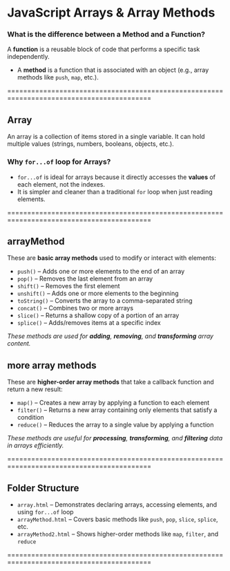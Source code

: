 # JavaScript Arrays & Array Methods

### What is the difference between a Method and a Function?

A **function** is a reusable block of code that performs a specific task independently.
- A **method** is a function that is associated with an object (e.g., array methods like `push`, `map`, etc.).

==========================================================================================

## Array

An array is a collection of items stored in a single variable. It can hold multiple values (strings, numbers, booleans, objects, etc.).

### Why `for...of` loop for Arrays?
- `for...of` is ideal for arrays because it directly accesses the **values** of each element, not the indexes.
- It is simpler and cleaner than a traditional `for` loop when just reading elements.


==========================================================================================

## arrayMethod

These are **basic array methods** used to modify or interact with elements:

- `push()` – Adds one or more elements to the end of an array  
- `pop()` – Removes the last element from an array  
- `shift()` – Removes the first element  
- `unshift()` – Adds one or more elements to the beginning  
- `toString()` – Converts the array to a comma-separated string  
- `concat()` – Combines two or more arrays  
- `slice()` – Returns a shallow copy of a portion of an array  
- `splice()` – Adds/removes items at a specific index  

*These methods are used for **adding**, **removing**, and **transforming** array content.*

## more array methods

These are **higher-order array methods** that take a callback function and return a new result:

- `map()` – Creates a new array by applying a function to each element  
- `filter()` – Returns a new array containing only elements that satisfy a condition  
- `reduce()` – Reduces the array to a single value by applying a function  

*These methods are useful for **processing**, **transforming**, and **filtering** data in arrays efficiently.*

==========================================================================================

## Folder Structure

- `array.html` – Demonstrates declaring arrays, accessing elements, and using `for...of` loop  
- `arrayMethod.html` – Covers basic methods like `push`, `pop`, `slice`, `splice`, etc.  
- `arrayMethod2.html` – Shows higher-order methods like `map`, `filter`, and `reduce`

==========================================================================================

